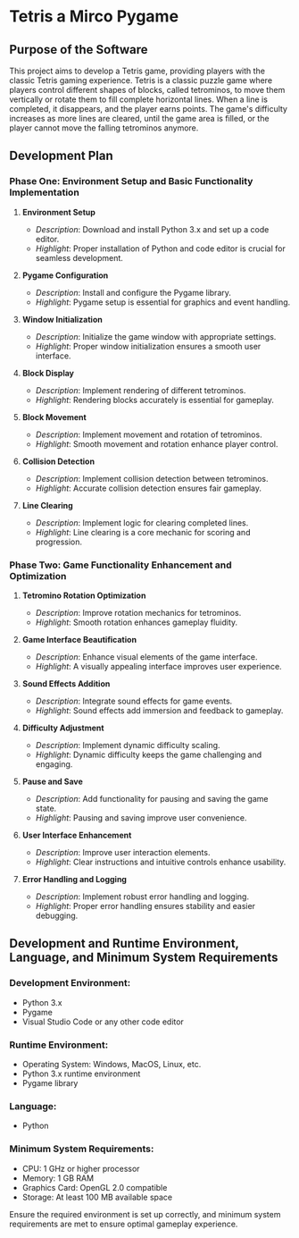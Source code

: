 # Tetris a Mirco Pygame

## Purpose of the Software

This project aims to develop a Tetris game, providing players with the classic Tetris gaming experience. Tetris is a classic puzzle game where players control different shapes of blocks, called tetrominos, to move them vertically or rotate them to fill complete horizontal lines. When a line is completed, it disappears, and the player earns points. The game's difficulty increases as more lines are cleared, until the game area is filled, or the player cannot move the falling tetrominos anymore.

## Development Plan

### Phase One: Environment Setup and Basic Functionality Implementation

1. **Environment Setup**
   - *Description*: Download and install Python 3.x and set up a code editor.
   - *Highlight*: Proper installation of Python and code editor is crucial for seamless development.

2. **Pygame Configuration**
   - *Description*: Install and configure the Pygame library.
   - *Highlight*: Pygame setup is essential for graphics and event handling.

3. **Window Initialization**
   - *Description*: Initialize the game window with appropriate settings.
   - *Highlight*: Proper window initialization ensures a smooth user interface.

4. **Block Display**
   - *Description*: Implement rendering of different tetrominos.
   - *Highlight*: Rendering blocks accurately is essential for gameplay.

5. **Block Movement**
   - *Description*: Implement movement and rotation of tetrominos.
   - *Highlight*: Smooth movement and rotation enhance player control.

6. **Collision Detection**
   - *Description*: Implement collision detection between tetrominos.
   - *Highlight*: Accurate collision detection ensures fair gameplay.

7. **Line Clearing**
   - *Description*: Implement logic for clearing completed lines.
   - *Highlight*: Line clearing is a core mechanic for scoring and progression.

### Phase Two: Game Functionality Enhancement and Optimization

1. **Tetromino Rotation Optimization**
   - *Description*: Improve rotation mechanics for tetrominos.
   - *Highlight*: Smooth rotation enhances gameplay fluidity.

2. **Game Interface Beautification**
   - *Description*: Enhance visual elements of the game interface.
   - *Highlight*: A visually appealing interface improves user experience.

3. **Sound Effects Addition**
   - *Description*: Integrate sound effects for game events.
   - *Highlight*: Sound effects add immersion and feedback to gameplay.

4. **Difficulty Adjustment**
   - *Description*: Implement dynamic difficulty scaling.
   - *Highlight*: Dynamic difficulty keeps the game challenging and engaging.

5. **Pause and Save**
   - *Description*: Add functionality for pausing and saving the game state.
   - *Highlight*: Pausing and saving improve user convenience.

6. **User Interface Enhancement**
   - *Description*: Improve user interaction elements.
   - *Highlight*: Clear instructions and intuitive controls enhance usability.

7. **Error Handling and Logging**
   - *Description*: Implement robust error handling and logging.
   - *Highlight*: Proper error handling ensures stability and easier debugging.

## Development and Runtime Environment, Language, and Minimum System Requirements

### Development Environment:
- Python 3.x
- Pygame
- Visual Studio Code or any other code editor

### Runtime Environment:
- Operating System: Windows, MacOS, Linux, etc.
- Python 3.x runtime environment
- Pygame library

### Language:
- Python

### Minimum System Requirements:
- CPU: 1 GHz or higher processor
- Memory: 1 GB RAM
- Graphics Card: OpenGL 2.0 compatible
- Storage: At least 100 MB available space

Ensure the required environment is set up correctly, and minimum system requirements are met to ensure optimal gameplay experience.
